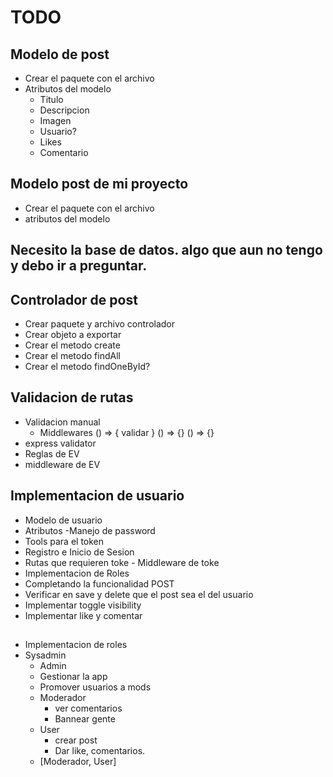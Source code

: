 # TODO
## Modelo de post
- Crear el paquete con el archivo
- Atributos del modelo
    - Titulo
    - Descripcion
    - Imagen
    - Usuario?
    - Likes
    - Comentario


## Modelo post de mi proyecto
- Crear el paquete con el archivo
- atributos del modelo



## Necesito la base de datos. algo que aun no tengo y debo ir a preguntar.

## Controlador de post
- Crear paquete y archivo controlador
- Crear objeto a exportar
- Crear el metodo create
- Crear el metodo findAll
- Crear el metodo findOneById?


## Validacion de rutas
- Validacion manual
    - Middlewares () => { validar } () => {} () => {}  
- express validator
- Reglas de EV
- middleware de EV

## Implementacion de usuario
- Modelo de usuario
 - Atributos
 -Manejo de password
- Tools para el token
- Registro e Inicio de Sesion
- Rutas que requieren toke - Middleware de toke
- Implementacion de Roles
- Completando la funcionalidad POST
 - Verificar en save y delete que el post sea el del usuario
 - Implementar toggle visibility
 - Implementar like y comentar


##
- Implementacion de roles
 - Sysadmin
    - Admin
     - Gestionar la app
     - Promover usuarios a mods
    - Moderador
        - ver comentarios
        - Bannear gente
    - User
        - crear post
        - Dar like, comentarios.
    - [Moderador, User]
